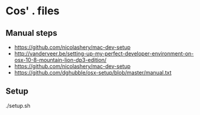 Cos' . files
============

## Manual steps

- https://github.com/nicolashery/mac-dev-setup
- http://vanderveer.be/setting-up-my-perfect-developer-environment-on-osx-10-8-mountain-lion-dp3-edition/
- https://github.com/nicolashery/mac-dev-setup
- https://github.com/dghubble/osx-setup/blob/master/manual.txt

## Setup
./setup.sh
